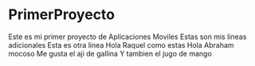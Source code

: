 # PrimerProyecto
Este es mi primer proyecto de Aplicaciones  Moviles
Estas son mis lineas adicionales
Esta es otra linea
Hola Raquel como estas 
Hola Abraham  mocoso 
Me gusta el aji de gallina 
Y tambien el jugo de mango
